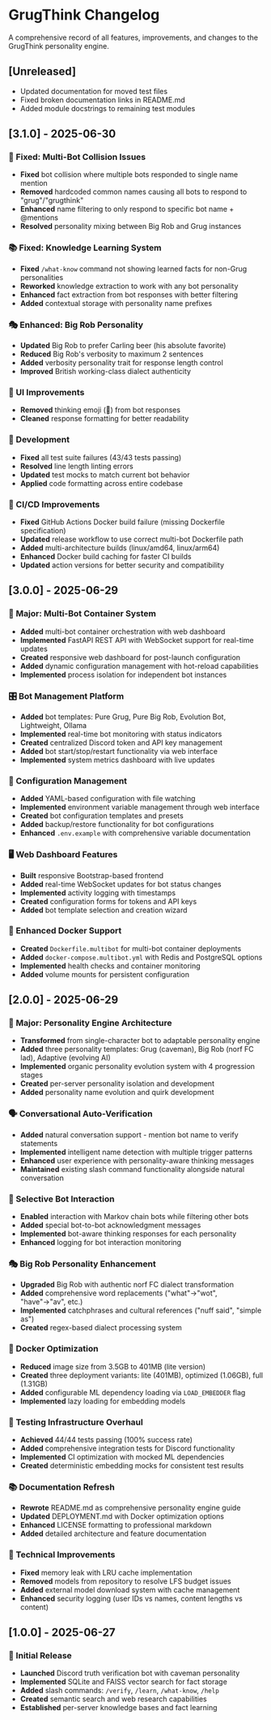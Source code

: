 # GrugThink Changelog

A comprehensive record of all features, improvements, and changes to the GrugThink personality engine.

## [Unreleased]

- Updated documentation for moved test files
- Fixed broken documentation links in README.md
- Added module docstrings to remaining test modules

## [3.1.0] - 2025-06-30

### 🐛 Fixed: Multi-Bot Collision Issues
- **Fixed** bot collision where multiple bots responded to single name mention
- **Removed** hardcoded common names causing all bots to respond to "grug"/"grugthink"
- **Enhanced** name filtering to only respond to specific bot name + @mentions
- **Resolved** personality mixing between Big Rob and Grug instances

### 📚 Fixed: Knowledge Learning System
- **Fixed** `/what-know` command not showing learned facts for non-Grug personalities
- **Reworked** knowledge extraction to work with any bot personality
- **Enhanced** fact extraction from bot responses with better filtering
- **Added** contextual storage with personality name prefixes

### 🎭 Enhanced: Big Rob Personality
- **Updated** Big Rob to prefer Carling beer (his absolute favorite)
- **Reduced** Big Rob's verbosity to maximum 2 sentences
- **Added** verbosity personality trait for response length control
- **Improved** British working-class dialect authenticity

### 🎨 UI Improvements
- **Removed** thinking emoji (🤔) from bot responses
- **Cleaned** response formatting for better readability

### 🧪 Development
- **Fixed** all test suite failures (43/43 tests passing)
- **Resolved** line length linting errors
- **Updated** test mocks to match current bot behavior
- **Applied** code formatting across entire codebase

### 🚀 CI/CD Improvements
- **Fixed** GitHub Actions Docker build failure (missing Dockerfile specification)
- **Updated** release workflow to use correct multi-bot Dockerfile path
- **Added** multi-architecture builds (linux/amd64, linux/arm64)
- **Enhanced** Docker build caching for faster CI builds
- **Updated** action versions for better security and compatibility

## [3.0.0] - 2025-06-29

### 🚀 Major: Multi-Bot Container System
- **Added** multi-bot container orchestration with web dashboard
- **Implemented** FastAPI REST API with WebSocket support for real-time updates
- **Created** responsive web dashboard for post-launch configuration
- **Added** dynamic configuration management with hot-reload capabilities
- **Implemented** process isolation for independent bot instances

### 🎛️ Bot Management Platform
- **Added** bot templates: Pure Grug, Pure Big Rob, Evolution Bot, Lightweight, Ollama
- **Implemented** real-time bot monitoring with status indicators
- **Created** centralized Discord token and API key management
- **Added** bot start/stop/restart functionality via web interface
- **Implemented** system metrics dashboard with live updates

### 🔧 Configuration Management
- **Added** YAML-based configuration with file watching
- **Implemented** environment variable management through web interface
- **Created** bot configuration templates and presets
- **Added** backup/restore functionality for bot configurations
- **Enhanced** `.env.example` with comprehensive variable documentation

### 🖥️ Web Dashboard Features
- **Built** responsive Bootstrap-based frontend
- **Added** real-time WebSocket updates for bot status changes
- **Implemented** activity logging with timestamps
- **Created** configuration forms for tokens and API keys
- **Added** bot template selection and creation wizard

### 🐳 Enhanced Docker Support
- **Created** `Dockerfile.multibot` for multi-bot container deployments
- **Added** `docker-compose.multibot.yml` with Redis and PostgreSQL options
- **Implemented** health checks and container monitoring
- **Added** volume mounts for persistent configuration

## [2.0.0] - 2025-06-29

### 🧬 Major: Personality Engine Architecture
- **Transformed** from single-character bot to adaptable personality engine
- **Added** three personality templates: Grug (caveman), Big Rob (norf FC lad), Adaptive (evolving AI)
- **Implemented** organic personality evolution system with 4 progression stages
- **Created** per-server personality isolation and development
- **Added** personality name evolution and quirk development

### 🗣️ Conversational Auto-Verification
- **Added** natural conversation support - mention bot name to verify statements
- **Implemented** intelligent name detection with multiple trigger patterns
- **Enhanced** user experience with personality-aware thinking messages
- **Maintained** existing slash command functionality alongside natural conversation

### 🤖 Selective Bot Interaction
- **Enabled** interaction with Markov chain bots while filtering other bots
- **Added** special bot-to-bot acknowledgment messages
- **Implemented** bot-aware thinking responses for each personality
- **Enhanced** logging for bot interaction monitoring

### 🎭 Big Rob Personality Enhancement
- **Upgraded** Big Rob with authentic norf FC dialect transformation
- **Added** comprehensive word replacements ("what"→"wot", "have"→"av", etc.)
- **Implemented** catchphrases and cultural references ("nuff said", "simple as")
- **Created** regex-based dialect processing system

### 🐳 Docker Optimization
- **Reduced** image size from 3.5GB to 401MB (lite version)
- **Created** three deployment variants: lite (401MB), optimized (1.06GB), full (1.31GB)
- **Added** configurable ML dependency loading via `LOAD_EMBEDDER` flag
- **Implemented** lazy loading for embedding models

### 🧪 Testing Infrastructure Overhaul
- **Achieved** 44/44 tests passing (100% success rate)
- **Added** comprehensive integration tests for Discord functionality
- **Implemented** CI optimization with mocked ML dependencies
- **Created** deterministic embedding mocks for consistent test results

### 📚 Documentation Refresh
- **Rewrote** README.md as comprehensive personality engine guide
- **Updated** DEPLOYMENT.md with Docker optimization options
- **Enhanced** LICENSE formatting to professional markdown
- **Added** detailed architecture and feature documentation

### 🔧 Technical Improvements
- **Fixed** memory leak with LRU cache implementation
- **Removed** models from repository to resolve LFS budget issues
- **Added** external model download system with cache management
- **Enhanced** security logging (user IDs vs names, content lengths vs content)

## [1.0.0] - 2025-06-27

### 🚀 Initial Release
- **Launched** Discord truth verification bot with caveman personality
- **Implemented** SQLite and FAISS vector search for fact storage
- **Added** slash commands: `/verify`, `/learn`, `/what-know`, `/help`
- **Created** semantic search and web research capabilities
- **Established** per-server knowledge bases and fact learning
